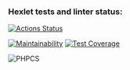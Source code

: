 ### Hexlet tests and linter status:
[![Actions Status](https://github.com/laiker/php-project-lvl1/workflows/hexlet-check/badge.svg)](https://github.com/laiker/php-project-lvl1/actions)

[![Maintainability](https://api.codeclimate.com/v1/badges/a99a88d28ad37a79dbf6/maintainability)](https://codeclimate.com/github/codeclimate/codeclimate/maintainability)
[![Test Coverage](https://api.codeclimate.com/v1/badges/a99a88d28ad37a79dbf6/test_coverage)](https://codeclimate.com/github/codeclimate/codeclimate/test_coverage)

![PHPCS](https://github.com/laiker/php-project-lvl1/workflows/link-check/badge.svg)